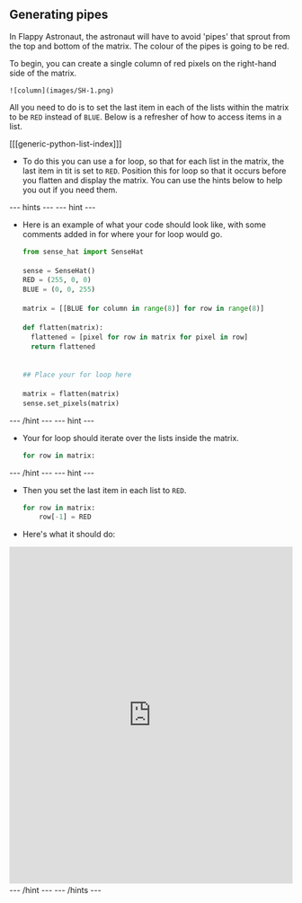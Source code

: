 ## Generating pipes

In Flappy Astronaut, the astronaut will have to avoid 'pipes' that sprout from the top and bottom of the matrix. The colour of the pipes is going to be red.

To begin, you can create a single column of red pixels on the right-hand side of the matrix.

	![column](images/SH-1.png)

All you need to do is to set the last item in each of the lists within the matrix to be `RED` instead of `BLUE`. Below is a refresher of how to access items in a list.

[[[generic-python-list-index]]]

- To do this you can use a for loop, so that for each list in the matrix, the last item in tit is set to `RED`. Position this for loop so that it occurs before you flatten and display the matrix. You can use the hints below to help you out if you need them.

--- hints --- --- hint ---
- Here is an example of what your code should look like, with some comments added in for where your for loop would go.
	```python
	from sense_hat import SenseHat

	sense = SenseHat()
	RED = (255, 0, 0)
	BLUE = (0, 0, 255)

	matrix = [[BLUE for column in range(8)] for row in range(8)]

	def flatten(matrix):
	  flattened = [pixel for row in matrix for pixel in row]
	  return flattened


	## Place your for loop here

	matrix = flatten(matrix)
	sense.set_pixels(matrix)
	```
--- /hint --- --- hint ---
- Your for loop should iterate over the lists inside the matrix.
	```python
	for row in matrix:
	```
--- /hint --- --- hint ---
- Then you set the last item in each list to `RED`.
	```python
	for row in matrix:
		row[-1] = RED
	```
- Here's what it should do:
<iframe src="https://trinket.io/embed/python/55875860f1" width="100%" height="600" frameborder="0" marginwidth="0" marginheight="0" allowfullscreen></iframe>
--- /hint --- --- /hints ---
